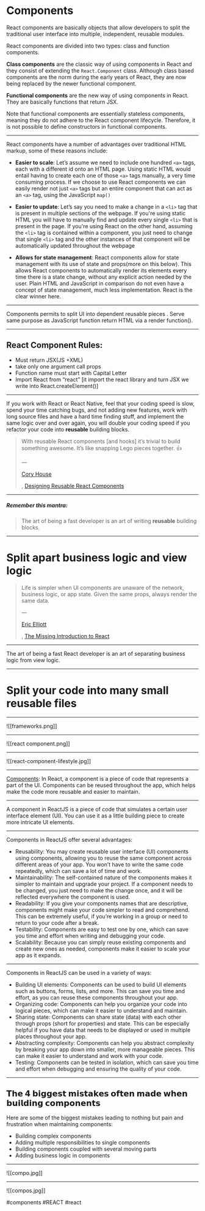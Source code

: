 # Components


React components are basically objects that allow developers to split the traditional user interface into multiple, independent, reusable modules.

React components are divided into two types: class and function components.

**Class components** are the classic way of using components in React and they consist of extending the `React.Component` class. Although class based components are the norm during the early years of React, they are now being replaced by the newer functional component.

**Functional components** are the new way of using components in React. They are basically functions that return JSX.

Note that functional components are essentially stateless components, meaning they do not adhere to the React component lifecycle. Therefore, it is not possible to define constructors in functional components.
***
React components have a number of advantages over traditional HTML markup, some of these reasons include:

-   **Easier to scale**: Let’s assume we need to include one hundred `<a>` tags, each with a different id onto an HTML page. Using static HTML would entail having to create each one of those `<a>` tags manually, a very time consuming process. If we choose to use React components we can easily render not just `<a>` tags but an entire component that can act as an `<a>` tag, using the JavaScript `map()`

-   **Easier to update**: Let’s say you need to make a change in a `<li>` tag that is present in multiple sections of the webpage. If you're using static HTML you will have to manually find and update every single `<li>` that is present in the page. If you're using React on the other hand, assuming the `<li>` tag is contained within a component, you just need to change that single `<li>` tag and the other instances of that component will be automatically updated throughout the webpage

-   **Allows for state management**: React components allow for state management with its use of state and props(more on this below). This allows React components to automatically render its elements every time there is a state change, without any explicit action needed by the user. Plain HTML and JavaScript in comparison do not even have a concept of state management, much less implementation. React is the clear winner here.
***
Components permits to split UI into dependent reusable pieces . Serve same purpose as JavaScript function return HTML via a render function().
***
## React Component Rules:

-   Must return JSX(JS +XML)
-   take only one argument call props
-   Function name must start with Capital Letter
-   Import React from “react” [it import the react library and turn JSX we write into React.createElement()]
***
If you work with React or React Native, feel that your coding speed is slow, spend your time catching bugs, and not adding new features, work with long source files and have a hard time finding stuff, and implement the same logic over and over again, you will double your coding speed if you refactor your code into **reusable** building blocks.

> With reusable React components [and hooks] it’s trivial to build something awesome. It’s like snapping Lego pieces together. 👍
> 
> — 
> 
> [Cory House](https://medium.com/u/e986f7cdb458?source=post_page-----ca2e47d1bf97--------------------------------)
> 
> , [Designing Reusable React Components](https://medium.com/@housecor/designing-reusable-react-components-1cbeb897b048)

***
##### **Remember this mantra:**

> The art of being a fast developer is an art of writing **reusable** building blocks.

***
# Split apart business logic and view logic

> Life is simpler when UI components are unaware of the network, business logic, or app state. Given the same props, always render the same data.
> 
> — 
> 
> [Eric Elliott](https://medium.com/u/c359511de780?source=post_page-----ca2e47d1bf97--------------------------------)
> 
> , [The Missing Introduction to React](https://medium.com/javascript-scene/the-missing-introduction-to-react-62837cb2fd76)

***

The art of being a fast React developer is an art of separating business logic from view logic.
***
# Split your code into many small reusable files
***
![[frameworks.png]]
***

![[react component.png]]

***
![[react-component-lifestyle.jpg]]
***
[Components](https://pandaquests.medium.com/components-in-reactjs-3974f7a65874): In React, a component is a piece of code that represents a part of the UI. Components can be reused throughout the app, which helps make the code more reusable and easier to maintain.
***
A component in ReactJS is a piece of code that simulates a certain user interface element (UI). You can use it as a little building piece to create more intricate UI elements.
***
Components in ReactJS offer several advantages:

-   Reusability: You may create reusable user interface (UI) components using components, allowing you to reuse the same component across different areas of your app. You won’t have to write the same code repeatedly, which can save a lot of time and work.
-   Maintainability: The self-contained nature of the components makes it simpler to maintain and upgrade your project. If a component needs to be changed, you just need to make the change once, and it will be reflected everywhere the component is used.
-   Readability: If you give your components names that are descriptive, components might make your code simpler to read and comprehend. This can be extremely useful, if you’re working in a group or need to return to your code after a break.
-   Testability: Components are easy to test one by one, which can save you time and effort when writing and debugging your code.
-   Scalability: Because you can simply reuse existing components and create new ones as needed, components make it easier to scale your app as it expands.
***
Components in ReactJS can be used in a variety of ways:

-   Building UI elements: Components can be used to build UI elements such as buttons, forms, lists, and more. This can save you time and effort, as you can reuse these components throughout your app.
-   Organizing code: Components can help you organize your code into logical pieces, which can make it easier to understand and maintain.
-   Sharing state: Components can share state (data) with each other through props (short for properties) and state. This can be especially helpful if you have data that needs to be displayed or used in multiple places throughout your app.
-   Abstracting complexity: Components can help you abstract complexity by breaking your app down into smaller, more manageable pieces. This can make it easier to understand and work with your code.
-   Testing: Components can be tested in isolation, which can save you time and effort when debugging and ensuring the quality of your code.
***
## **𝗧𝗵𝗲 𝟰 𝗯𝗶𝗴𝗴𝗲𝘀𝘁 𝗺𝗶𝘀𝘁𝗮𝗸𝗲𝘀 𝗼𝗳𝘁𝗲𝗻 𝗺𝗮𝗱𝗲 𝘄𝗵𝗲𝗻 𝗯𝘂𝗶𝗹𝗱𝗶𝗻𝗴 𝗰𝗼𝗺𝗽𝗼𝗻𝗲𝗻𝘁𝘀**

Here are some of the biggest mistakes leading to nothing but pain and frustration when maintaining components:

-   Building complex components
-   Adding multiple responsibilities to single components
-   Building components coupled with several moving parts
-   Adding business logic in components
***
![[compo.jpg]]
***
![[compos.jpg]]


#components 
#REACT #react 